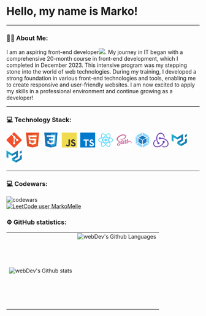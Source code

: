 # Hello, my name is Marko!

---

### 👨‍💻 About Me:
I am an aspiring front-end developer<img src="https://media.giphy.com/media/WUlplcMpOCEmTGBtBW/giphy.gif" width="30px">. My journey in IT began with a comprehensive 20-month course in front-end development, which I completed in December 2023. This intensive program was my stepping stone into the world of web technologies. During my training, I developed a strong foundation in various front-end technologies and tools, enabling me to create responsive and user-friendly websites. I am now excited to apply my skills in a professional environment and continue growing as a developer!

---

### 💻 Technology Stack:

<div>
  <img src="https://github.com/devicons/devicon/blob/master/icons/git/git-original.svg" title="git" alt="git" width="40" height="40"/>&nbsp
  <img src="https://github.com/devicons/devicon/blob/master/icons/html5/html5-original.svg" title="html5" alt="html5" width="40" height="40"/>&nbsp
  <img src="https://github.com/devicons/devicon/blob/master/icons/css3/css3-original.svg" title="css" alt="css" width="40" height="40"/>&nbsp
  <img src="https://github.com/devicons/devicon/blob/master/icons/javascript/javascript-original.svg" title="javascript" alt="javascript" width="40" height="40"/>&nbsp
  <img src="https://github.com/devicons/devicon/blob/master/icons/typescript/typescript-original.svg" title="typescript" alt="typescript" width="40" height="40"/>&nbsp
  <img src="https://github.com/devicons/devicon/blob/master/icons/react/react-original.svg" title="reactjs" alt="reactjs" width="40" height="40"/>&nbsp
  <img src="https://github.com/devicons/devicon/blob/master/icons/sass/sass-original.svg" title="sass/scss" alt="sass/scss" width="40" height="40"/>&nbsp;
  <img src="https://github.com/devicons/devicon/blob/master/icons/webpack/webpack-original.svg" title="webpack" alt="webpack" width="40" height="40"/>&nbsp;
 <img src="https://github.com/devicons/devicon/blob/master/icons/redux/redux-original.svg" title="redux" alt="redux" width="40" height="40"/>&nbsp;
  <img src="https://github.com/devicons/devicon/blob/master/icons/materialui/materialui-original.svg" title="materialui" alt="materialui" width="40" height="40"/>&nbsp;
  <img src="https://github.com/devicons/devicon/blob/master/icons/materialui/materialui-original.svg" title="tailwindcss" alt="tailwindcss" width="40" height="40"/>&nbsp;
</div>

---

### 💻 Codewars:

![codewars](https://www.codewars.com/users/Marko%20Melle/badges/large)  
[![LeetCode user MarkoMelle](https://img.shields.io/badge/dynamic/json?style=for-the-badge&labelColor=black&color=%23ffa116&label=Solved&query=solvedOverTotal&url=https%3A%2F%2Fbadge.xyli.tech/%2Fapi%2Fusers%2FMarkoMelle&logo=leetcode&logoColor=yellow)](https://leetcode.com/MarkoMelle/)

### ⚙️ GitHub statistics:

<table>
  <tr>
    <td>
      <img align="left" src="http://github-readme-streak-stats.herokuapp.com?user=MarkoMelle&theme=dark&background=000000" alt="webDev's Github stats" />
    </td>
    <td>
      <img height="195px" align="right" alt="webDev's Github Languages" src="https://github-readme-stats-sigma-five.vercel.app/api/top-langs/?username=MarkoMelle&layout=compact&theme=vision-friendly-dark" />
    </td>
  </tr>
</table>
